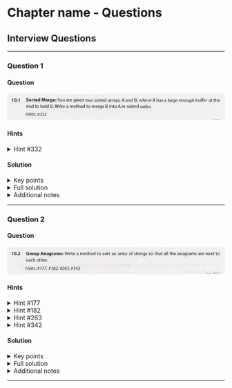 # Chapter name - Questions

## Interview Questions

---

### Question 1

#### Question

![](./interviewQuestion01_.png)

#### Hints

<details><summary>Hint #332</summary>

![](./hint332.png)

</details>

#### Solution

<details><summary>Key points</summary>

- N/A

</details>

<details><summary>Full solution</summary>

![](./interviewQuestion01_solution01.png)

![](./interviewQuestion01_solution02.png)

</details>

<details><summary>Additional notes</summary>

- N/A

</details>

---

### Question 2

#### Question

![](./interviewQuestion02_.png)

#### Hints

<details><summary>Hint #177</summary>

![](./hint177.png)

</details>

<details><summary>Hint #182</summary>

![](./hint182.png)

</details>

<details><summary>Hint #263</summary>

![](./hint263.png)

</details>

<details><summary>Hint #342</summary>

![](./hint342.png)

</details>

#### Solution

<details><summary>Key points</summary>

- N/A

</details>

<details><summary>Full solution</summary>

![](./interviewQuestion02_solution01.png)

![](./interviewQuestion02_solution02.png)

![](./interviewQuestion02_solution03.png)

![](./interviewQuestion02_solution04.png)

</details>

<details><summary>Additional notes</summary>

- N/A

</details>

---